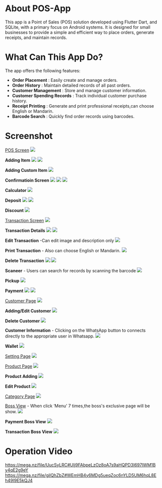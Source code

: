 # About POS-App
This app is a Point of Sales (POS) solution developed using Flutter Dart, and SQLite, with a primary focus on Android systems. It is designed for small businesses to provide a simple and efficient way to place orders, generate receipts, and maintain records.

# What Can This App Do?
The app offers the following features:

- **Order Placement** : Easily create and manage orders.
- **Order History** : Maintain detailed records of all past orders.
- **Customer Management** : Store and manage customer information.
- **Customer Spending Records** : Track individual customer purchase history.
- **Receipt Printing** : Generate and print professional receipts,can choose English or Mandarin.
- **Barcode Search** : Quickly find order records using barcodes.

# Screenshot
[POS Screen](/screenshots/POS_System.jpg)
![](/screenshots/POS_System.jpg)

**Adding Item**
![](/screenshots/Adding_Item1.jpg)
![](/screenshots/Adding_Item2.jpg)

**Adding Custom Item**
![](/screenshots/Adding_Cus.jpg)

**Confirmatioin Screen**
![](/screenshots/Confirmation.jpg)
![](/screenshots/Confirmation2.jpg)
![](/screenshots/Confirmation3.jpg)

**Calculator**
![](/screenshots/Calculator.jpg)

**Deposit**
![](/screenshots/Deposit.jpg)
![](/screenshots/Deposit2.jpg)

**Discount**
![](/screenshots/Discount.jpg)

[Transaction Screen](/screenshots/Transaction.jpg)
![](/screenshots/Transaction.jpg)

**Transaction Details**
![](/screenshots/Transaction_Details.jpg)
![](/screenshots/Transaction_Details2.jpg)

**Edit Transaction** -Can edit image and description only
![](/screenshots/Edit_Transaction.jpg)

**Print Transaction** - Also can choose English or Mandarin.
![](/screenshots/Print_Receipt.jpg)

**Delete Transaction**
![](/screenshots/Delete.jpg)
![](/screenshots/Deleted.jpg)

**Scaneer** - Users can search for records by scanning the barcode
![](/screenshots/Scanner.jpg)

**Pickup**
![](/screenshots/Pick_up.jpg)

**Payment**
![](/screenshots/After_Payment.jpg)
![](/screenshots/After_Payment2.jpg)

[Customer Page](/screenshots/Customer.jpg)
![](/screenshots/Customer.jpg)

**Adding/Edit Customer**
![](/screenshots/Edit_Customer.jpg)

**Delete Customer**
![](/screenshots/Delete_Customer.jpg)

**Customer Information** - Clicking on the WhatsApp button to connects directly to the appropriate user in Whatsapp.
![](/screenshots/Customer_Information.jpg)

**Wallet**
![](/screenshots/Wallet.jpg)

[Setting Page](/screenshots/Setting.jpg)
![](/screenshots/Setting.jpg)

[Product Page](/screenshots/Product.jpg)
![](/screenshots/Product.jpg)

**Product Adding**
![](/screenshots/Product.jpg)

**Edit Product**
![](/screenshots/Edit_Product.jpg)

[Category Page](/screenshots/Category.jpg)
![](/screenshots/Category.jpg)

[Boss View](/screenshots/Boss.jpg) - When click ‘Menu’ 7 times,the boss's exclusive page will be show.
![](/screenshots/Boss.jpg)

**Payment Boss View**
![](/screenshots/Payment_Boss.jpg)

**Transaction Boss View**
![](/screenshots/Transaction_Boss.jpg)

# Operation Video
https://mega.nz/file/UucSyLRC#UIj9FAbpeLzOz8oA7s9aHQPD3I697lWM1By4qE2g9eY
https://mega.nz/file/gilQhZbZ#WEmHB4y6MDg5ueqZoc6nYLD5UM6hqL8Eh49I9E5kQJ4


